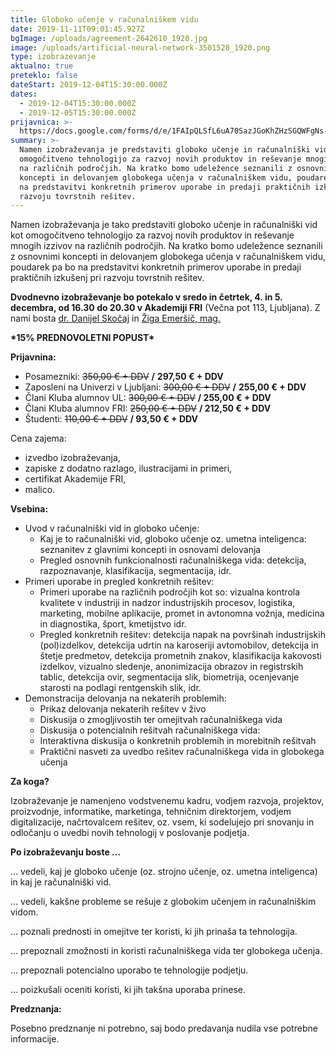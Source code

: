 ```yaml
---
title: Globoko učenje v računalniškem vidu
date: 2019-11-11T09:01:45.927Z
bgImage: /uploads/agreement-2642610_1920.jpg
image: /uploads/artificial-neural-network-3501528_1920.png
type: izobrazevanje
aktualno: true
preteklo: false
dateStart: 2019-12-04T15:30:00.000Z
dates:
  - 2019-12-04T15:30:00.000Z
  - 2019-12-05T15:30:00.000Z
prijavnica: >-
  https://docs.google.com/forms/d/e/1FAIpQLSfL6uA70SazJGoKhZHzSGQWFgNs-3zOWcQNAsBMdocf9cIM4w/viewform?usp=sf_link
summary: >-
  Namen izobraževanja je predstaviti globoko učenje in računalniški vid kot
  omogočitveno tehnologijo za razvoj novih produktov in reševanje mnogih izzivov
  na različnih področjih. Na kratko bomo udeležence seznanili z osnovnimi
  koncepti in delovanjem globokega učenja v računalniškem vidu, poudarek pa bo
  na predstavitvi konkretnih primerov uporabe in predaji praktičnih izkušenj pri
  razvoju tovrstnih rešitev.
---
```

Namen izobraževanja je tako predstaviti globoko učenje in računalniški vid kot omogočitveno tehnologijo za razvoj novih produktov in reševanje mnogih izzivov na različnih področjih. Na kratko bomo udeležence seznanili z osnovnimi koncepti in delovanjem globokega učenja v računalniškem vidu, poudarek pa bo na predstavitvi konkretnih primerov uporabe in predaji praktičnih izkušenj pri razvoju tovrstnih rešitev.

**Dvodnevno izobraževanje bo potekalo v sredo in četrtek, 4. in 5. decembra, od 16.30 do 20.30 v Akademiji FRI** (Večna pot 113, Ljubljana). Z nami bosta [dr. Danijel Skočaj](https://akademijafri.si/izvajalci/danijel-skocaj/) in [Žiga Emeršič, mag.](https://akademijafri.si/izvajalci/ziga-emersic/)

**\*15% PREDNOVOLETNI POPUST\***

**Prijavnina:**

* Posamezniki: <strike>350,00 € + DDV</strike> **/** **297,50 € + DDV**
* Zaposleni na Univerzi v Ljubljani: <strike>300,00 € + DDV</strike> **/** **255,00 € + DDV**
* Člani Kluba alumnov UL: <strike>300,00 € + DDV</strike> **/ 255,00 € + DDV**
* Člani Kluba alumnov FRI: <strike>250,00 € + DDV</strike> **/ 212,50 € + DDV**
* Študenti: <strike>110,00 € + DDV</strike>  **/ 93,50 € + DDV**

Cena zajema:

* izvedbo izobraževanja,
* zapiske z dodatno razlago, ilustracijami in primeri,
* certifikat Akademije FRI,
* malico.

**Vsebina:**

* Uvod v računalniški vid in globoko učenje:
  * Kaj je to računalniški vid, globoko učenje oz. umetna inteligenca: seznanitev z glavnimi koncepti in osnovami delovanja
  * Pregled osnovnih funkcionalnosti računalniškega vida: detekcija, razpoznavanje, klasifikacija, segmentacija, idr.
* Primeri uporabe in pregled konkretnih rešitev:
  * Primeri uporabe na različnih področjih kot so: vizualna kontrola kvalitete v industriji in nadzor industrijskih procesov, logistika, marketing, mobilne aplikacije, promet in avtonomna vožnja, medicina in diagnostika, šport, kmetijstvo idr.
  * Pregled konkretnih rešitev: detekcija napak na površinah industrijskih (pol)izdelkov, detekcija udrtin na karoseriji avtomobilov, detekcija in štetje predmetov, detekcija prometnih znakov, klasifikacija kakovosti izdelkov, vizualno sledenje, anonimizacija obrazov in registrskih tablic, detekcija ovir, segmentacija slik, biometrija, ocenjevanje starosti na podlagi rentgenskih slik, idr.
* Demonstracija delovanja na nekaterih problemih:
  * Prikaz delovanja nekaterih rešitev v živo
  * Diskusija o zmogljivostih ter omejitvah računalniškega vida
  * Diskusija o potencialnih rešitvah računalniškega vida:
  * Interaktivna diskusija o konkretnih problemih in morebitnih rešitvah
  * Praktični nasveti za uvedbo rešitev računalniškega vida in globokega učenja

**Za koga?**

Izobraževanje je namenjeno vodstvenemu kadru, vodjem razvoja, projektov, proizvodnje, informatike, marketinga, tehničnim direktorjem, vodjem digitalizacije, načrtovalcem rešitev, oz. vsem, ki sodelujejo pri snovanju in odločanju o uvedbi novih tehnologij v poslovanje podjetja.

**Po izobraževanju boste …**

… vedeli, kaj je globoko učenje (oz. strojno učenje, oz. umetna inteligenca) in kaj je računalniški vid.

… vedeli, kakšne probleme se rešuje z globokim učenjem in računalniškim vidom.

… poznali prednosti in omejitve ter koristi, ki jih prinaša ta tehnologija.

… prepoznali zmožnosti in koristi računalniškega vida ter globokega učenja.

… prepoznali potencialno uporabo te tehnologije podjetju.

… poizkušali oceniti koristi, ki jih takšna uporaba prinese.

**Predznanja:**

Posebno predznanje ni potrebno, saj bodo predavanja nudila vse potrebne informacije.
